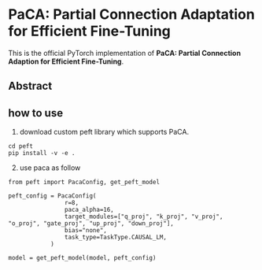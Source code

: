 # PaCA: Partial Connection Adaptation for Efficient Fine-Tuning
This is the official PyTorch implementation of **PaCA: Partial Connection Adaption for Efficient Fine-Tuning**.


## Abstract




## how to use
1. download custom peft library which supports PaCA.
```
cd peft
pip install -v -e .
```
2. use paca as follow
```
from peft import PacaConfig, get_peft_model

peft_config = PacaConfig(
                r=8,
                paca_alpha=16,
                target_modules=["q_proj", "k_proj", "v_proj", "o_proj", "gate_proj", "up_proj", "down_proj"],
                bias="none",
                task_type=TaskType.CAUSAL_LM,
            )

model = get_peft_model(model, peft_config)
```



